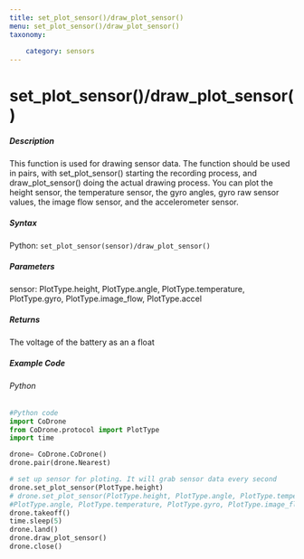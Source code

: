 ```yaml
---
title: set_plot_sensor()/draw_plot_sensor()
menu: set_plot_sensor()/draw_plot_sensor()
taxonomy:
    
    category: sensors
---
```


# set_plot_sensor()/draw_plot_sensor()

##### Description

This function is used for drawing sensor data.  The function should be used in pairs, with set_plot_sensor() starting the recording process, and draw_plot_sensor() doing the actual drawing process.  You can plot the height sensor, the temperature sensor, the gyro angles, gyro raw sensor values, the image flow sensor, and the accelerometer sensor.

##### Syntax
Python: ```set_plot_sensor(sensor)/draw_plot_sensor()```<br />


##### Parameters

sensor: PlotType.height, PlotType.angle, PlotType.temperature, PlotType.gyro, PlotType.image_flow, PlotType.accel

##### Returns

The voltage of the battery as an a float

##### Example Code
###### Python
```python
#Python code
import CoDrone
from CoDrone.protocol import PlotType
import time

drone= CoDrone.CoDrone()
drone.pair(drone.Nearest)

# set up sensor for ploting. It will grab sensor data every second
drone.set_plot_sensor(PlotType.height)
# drone.set_plot_sensor(PlotType.height, PlotType.angle, PlotType.temperature, PlotType.gyro, PlotType.image_flow, PlotType.accel)
#PlotType.angle, PlotType.temperature, PlotType.gyro, PlotType.image_flow, PlotType.accel
drone.takeoff()
time.sleep(5)
drone.land()
drone.draw_plot_sensor()
drone.close()
```